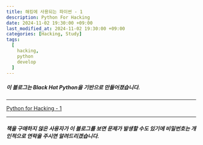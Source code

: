 ```yaml
---
title: 해킹에 사용되는 파이썬 - 1
description: Python For Hacking
date: 2024-11-02 19:30:00 +09:00
last_modified_at: 2024-11-02 19:30:00 +09:00
categories: [Hacking, Study]
tags:
  [
    hacking,
    python
    develop
  ]
---
```


##### 이 블로그는 Black Hat Python을 기반으로 만들어졌습니다.
___
[Python for Hacking - 1](https://arecia.tistory.com/entry/Study-Python-For-Hacking-1)
***
##### 책을 구매하지 않은 사용자가 이 블로그를 보면 문제가 발생할 수도 있기에 비밀번호는 개인적으로 연락을 주시면 알려드리겠습니다.